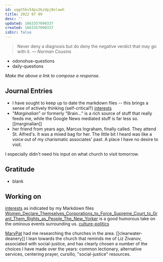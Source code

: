 ```yaml
---
id: vqgt5kv54ps2kzdpj0olawh
title: 2022 07 09
desc: ''
updated: 1663357090337
created: 1663357090337
isDir: false
---
```

> Never deny a diagnosis but do deny the negative verdict that may go with it.
> — <cite>Norman Cousins</cite>

- odonohue-questions
- daily-questions

*Make the above a link to compose a response.*
## Journal Entries
-  I have sought to keep up to date the markdown files -- this brings a sense of actively thinking (self-critical?) [interests](interests.md)
- "*Marginalian*" or formerly "Brain..." is a rich source of stuff that really feeds me, while the Google News mediated stuff is far less so. [[marginalian]]
- her friend from years ago, Marcus Ingraham, finally called. They attend St. Alfred's. It was a mixed bag for her. The little bit I heard was like a voice out of my charismatic associates' past. A place I have no desire to visit.

I especially didn't need his input on what church to visit tomorrow.

## Gratitude
- blank

## Working on
[interests](interests.md) as indicated by my Markdown files
[Women_Declare_Themselves_Corporations_to_Force_Supreme_Court_to_Grant_Them_Rights_as_People_The_New_Yorker](Women_Declare_Themselves_Corporations_to_Force_Supreme_Court_to_Grant_Them_Rights_as_People_The_New_Yorker.md) is a good humorous take on the ominous events surrounding us. [culture-politics](culture-politics.md)

[MaryPat](MaryPat.md) had me researching the churches in the area. [[clearwater-deanery]] I lean towards the church that reminds me of Liz Zivanov, associated with social-justice, and has clearly chosen a number of the choices I have made over the years: common lectionary, alternative services, centering prayer, cursillo, "social-justice" resources.
